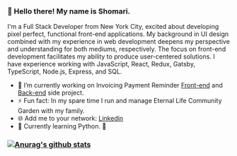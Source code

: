 ### :wave: Hello there! My name is Shomari.
I'm a Full Stack Developer from New York City, excited about developing pixel perfect, functional front-end applications. My background in UI design combined with my experience in web development deepens my perspective and understanding for both mediums, respectively. The focus on front-end development facilitates my ability to produce user-centered solutions. I have experience working with JavaScript, React, Redux, Gatsby, TypeScript, Node.js, Express, and SQL.

- 🔭  I’m currently working on Invoicing Payment Reminder [Front-end](https://github.com/slroberts/invoicing-payment-reminder-FE) and [Back-end](https://github.com/slroberts/invoicing-payment-reminder-BE) side project.
- ⚡  Fun fact: In my spare time I run and manage Eternal Life Community Garden with my family.
- 🌐  Add me to your network: [Linkedin](https://www.linkedin.com/in/shomariroberts/)
- 🌱  Currently learning Python. 🤯



### [![Anurag's github stats](https://github-readme-stats.vercel.app/api?username=slroberts)](https://github.com/anuraghazra/github-readme-stats)

<!--
**slroberts/slroberts** is a ✨ _special_ ✨ repository because its `README.md` (this file) appears on your GitHub profile.

Here are some ideas to get you started:

- 🔭 I’m currently working on ...
- 🌱 I’m currently learning ...
- 👯 I’m looking to collaborate on ...
- 🤔 I’m looking for help with ...
- 💬 Ask me about ...
- 📫 How to reach me: ...
- 😄 Pronouns: ...
- ⚡ Fun fact: ...
-->
